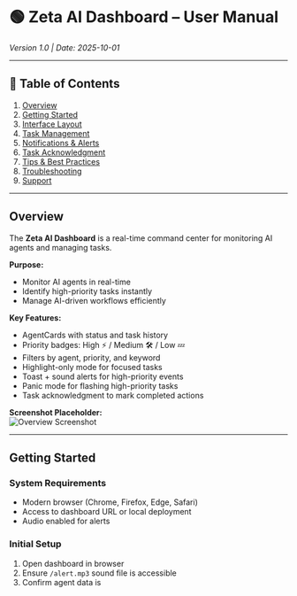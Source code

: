 # 🟢 Zeta AI Dashboard – User Manual

_Version 1.0 | Date: 2025-10-01_

---

## 📖 Table of Contents

1. [Overview](#overview)
2. [Getting Started](#getting-started)
3. [Interface Layout](#interface-layout)
4. [Task Management](#task-management)
5. [Notifications & Alerts](#notifications--alerts)
6. [Task Acknowledgment](#task-acknowledgment)
7. [Tips & Best Practices](#tips--best-practices)
8. [Troubleshooting](#troubleshooting)
9. [Support](#support)

---

## Overview

The **Zeta AI Dashboard** is a real-time command center for monitoring AI agents and managing tasks.

**Purpose:**

- Monitor AI agents in real-time
- Identify high-priority tasks instantly
- Manage AI-driven workflows efficiently

**Key Features:**

- AgentCards with status and task history
- Priority badges: High ⚡ / Medium 🛠 / Low 💤
- Filters by agent, priority, and keyword
- Highlight-only mode for focused tasks
- Toast + sound alerts for high-priority events
- Panic mode for flashing high-priority tasks
- Task acknowledgment to mark completed actions

**Screenshot Placeholder:**  
![Overview Screenshot](./images/overview.png)

---

## Getting Started

### System Requirements

- Modern browser (Chrome, Firefox, Edge, Safari)
- Access to dashboard URL or local deployment
- Audio enabled for alerts

### Initial Setup

1. Open dashboard in browser
2. Ensure `/alert.mp3` sound file is accessible
3. Confirm agent data is

